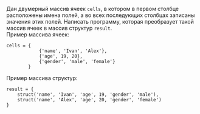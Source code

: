 Дан двумерный массив ячеек `cells`, в котором в первом столбце расположены имена полей, а во всех последующих столбцах записаны значения этих полей. Написать программу, которая преобразует такой массив ячеек в массив структур `result`.  
Пример массива ячеек:
```
cells = {
            {'name', 'Ivan', 'Alex'}, 
            {'age', 19, 20}, 
            {'gender', 'male', 'female'}
        }
```
Пример массива структур:
```
result = {
    struct('name', 'Ivan', 'age', 19, 'gender', 'male'), 
    struct('name', 'Alex', 'age', 20, 'gender', 'female')
}
```